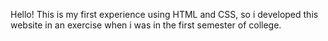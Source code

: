 Hello! This is my first experience using HTML and CSS, so i developed this website in an exercise when i was in the first semester of college.
